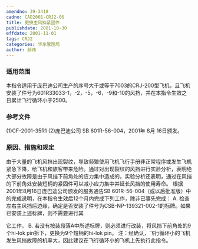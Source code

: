 ```yaml
---
amendno: 39-3418
cadno: CAD2001-CRJ2-06
title: 更换主风挡紧固件
publishdate: 2001-10-30
effdate: 2001-11-01
tags: CRJ2
categories: 华东管理局
author: 郝炜
---
```


### 适用范围 
本指令适用于庞巴迪公司生产的序号大于或等于7003的CRJ-200型飞机，且飞机安装了件号为601R33033-1，-2，-5，-6，-9和-10的风挡，并在本指令生效之日累计飞行循环小于2500。

<!--more-->
### 参考文件
   (1)CF-2001-35R1 
   (2)庞巴迪公司 SB 601R-56-004，2001年 8月 16日颁发。

### 原因、措施和规定 
由于大量的飞机风挡出现裂纹，导致频繁使用飞机飞行手册非正常程序或发生飞机紧急下降，给飞机和旅客带来危险。通过对出现裂纹的风挡进行实验分析，表明绝大部分故障是由于风挡下前角处的应力集中造成的，实验分析还表明，通过在风挡的下前角处安装短柄的紧固件可以减小应力集中并延长风挡的使用寿命。 
    根据2001年8月16日庞巴迪公司颁发的服务通告SB 601R-56-004（或以后批准版）中的完成说明，在本指令生效后12个月内完成下列工作，除非已事先完成： 
A. 检查左右主风挡后边缘，确定是否安装了件号为CSB-NP-139321-002-1的标牌。如果已安装上述标牌，则不需要进行其
  
它工作。 
    B. 若没有按装段落A中所述标牌，则必须进行改装，将风挡下前角处的9个hi-lok pin拆下，更换为9个短柄的hi-lok pin。 
    注：经确认，飞行循环小的飞机发生风挡故障的机率大，因此建议在飞行循环小的飞机上先执行此指令。
